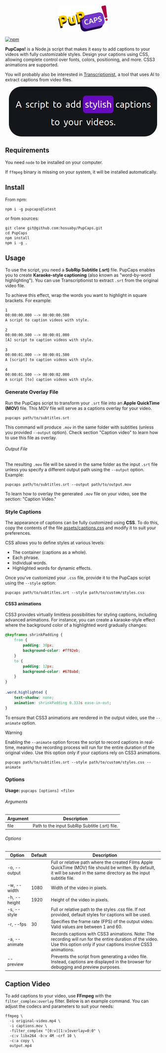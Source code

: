<p align="center">
    <img src="./docs/logo.png"/>
</p>

[![npm](https://img.shields.io/npm/v/pupcaps.svg)](http://npm.im/pupcaps) 

**PupCaps!** is a Node.js script that makes it easy to add captions to your videos with fully customizable styles. 
Design your captions using CSS, allowing complete control over fonts, colors, positioning, and more. 
CSS3 animations are supported.

You will probably also be interested in [Transcriptionist](https://github.com/hosuaby/Transcriptionist), a tool that uses AI to extract captions from video files.

<p align="center">
    <img src="./docs/caption.png"/>
</p>

## Requirements

You need `node` to be installed on your computer.

If `ffmpeg` binary is missing on your system, it will be installed automatically.

## Install

From npm:

```shell
npm i -g pupcaps@latest
```

or from sources:

```shell
git clone git@github.com:hosuaby/PupCaps.git
cd PupCaps
npm install
npm i -g .
```

## Usage

To use the script, you need a **SubRip Subtitle (.srt)** file. PupCaps enables you to create **Karaoke-style captioning** 
(also known as "word-by-word highlighting"). You can use Transcriptionist to extract `.srt` from the original video file.

To achieve this effect, wrap the words you want to highlight in square brackets. For example:

```text
1
00:00:00.000 --> 00:00:00.500
A script to caption videos with style.

2
00:00:00.500 --> 00:00:01.000
[A] script to caption videos with style.

3
00:00:01.000 --> 00:00:01.500
A [script] to caption videos with style.

4
00:00:01.500 --> 00:00:02.000
A script [to] caption videos with style.
```

### Generate Overlay File

Run the PupCaps script to transform your `.srt` file into an **Apple QuickTime (MOV)** file. 
This MOV file will serve as a captions overlay for your video.

```shell
pupcaps path/to/subtitles.srt
```

This command will produce `.mov` in the same folder with subtitles (unless you provided `--output` option). 
Check section "Caption video" to learn how to use this file as overlay.

###### Output File

The resulting `.mov` file will be saved in the same folder as the input `.srt` file unless you specify a different 
output path using the `--output` option. Example:

```shell
pupcaps path/to/subtitles.srt --output path/to/output.mov
```

To learn how to overlay the generated `.mov` file on your video, see the section: "Caption Video."

### Style Captions

The appearance of captions can be fully customized using **CSS**. To do this, copy the contents of the file
[assets/captions.css](./assets/captions.css) and modify it to suit your preferences.

CSS allows you to define styles at various levels:

- The container (captions as a whole).
- Each phrase.
- Individual words.
- Highlighted words for dynamic effects.

Once you've customized your `.css` file, provide it to the PupCaps script using the `--style` option:

```shell
pupcaps path/to/subtitles.srt --style path/to/custom/styles.css
```

#### CSS3 animations

CSS3 provides virtually limitless possibilities for styling captions, including advanced animations. 
For instance, you can create a karaoke-style effect where the background color of a highlighted word gradually changes:

```css
@keyframes shrinkPadding {
    from {
        padding: 30px;
        background-color: #ff92eb;
    }
    to {
        padding: 12px;
        background-color: #670abd;
    }
}

.word.highlighted {
    text-shadow: none;
    animation: shrinkPadding 0.333s ease-in-out;
}
```

To ensure that CSS3 animations are rendered in the output video, use the `--animate` option.

> [!WARNING]  
> Enabling the `--animate` option forces the script to record captions in real-time, meaning the recording process will 
> run for the entire duration of the original video. Use this option only if your captions rely on CSS3 animations.

```shell
pupcaps path/to/subtitles.srt --style path/to/custom/styles.css --animate
```

### Options

**Usage:** `pupcaps [options] <file>`

###### Arguments

| Argument | Description                                    |
|----------|------------------------------------------------|
| file     | Path to the input SubRip Subtitle (.srt) file. |

###### Options

| Option        | Default | Description                                                                                                                                                                |
|---------------|---------|----------------------------------------------------------------------------------------------------------------------------------------------------------------------------|
| -o, --output  |         | Full or relative path where the created Films Apple QuickTime (MOV) file should be written. By default, it will be saved in the same directory as the input subtitle file. |
| -w, --width   | 1080    | Width of the video in pixels.                                                                                                                                              |
| -h, --height  | 1920    | Height of the video in pixels.                                                                                                                                             |
| -s, --style   |         | Full or relative path to the styles .css file. If not provided, default styles for captions will be used.                                                                  |
| -r, --fps     | 30      | Specifies the frame rate (FPS) of the output video. Valid values are between 1 and 60.                                                                                     |
| -a, --animate |         | Records captions with CSS3 animations. Note: The recording will run for the entire duration of the video. Use this option only if your captions involve CSS3 animations.   |
| --preview     |         | Prevents the script from generating a video file. Instead, captions are displayed in the browser for debugging and preview purposes.                                       |

## Caption Video

To add captions to your video, use **FFmpeg** with the `filter_complex:overlay` filter. 
Below is an example command. You can adjust the codecs and parameters to suit your needs:

```shell
ffmpeg \
  -i original-video.mp4 \
  -i captions.mov \
  -filter_complex "[0:v][1:v]overlay=0:0" \
  -c:v libx264 -b:v 4M -crf 10 \
  -c:a copy \
  output.mp4
```
